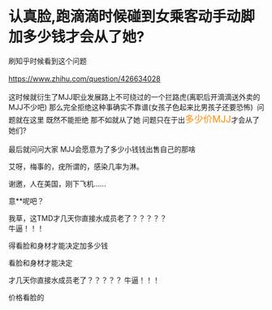 # 认真脸,跑滴滴时候碰到女乘客动手动脚加多少钱才会从了她?


刷知乎时候看到这个问题<br />
<br />
https://www.zhihu.com/question/426634028<br />
<br />
这时候就衍生了MJJ职业发展路上不可绕过的一个拦路虎(离职后开滴滴送外卖的MJJ不少吧) 那么完全拒绝这种事确实不靠谱(女孩子色起来比男孩子还要恐怖)&nbsp;&nbsp;问题就在这里 既然不能拒绝 那不如就从了她 问题只在于出<font color="DarkOrange"><font size="4">多少价MJJ</font></font>才会从了她们?<br />
<br />
最后就问问大家 MJJ会愿意为了多少小钱钱出售自己的那啥

艾呀，梅事的，疣所谓的，感染几率为淋。 

谢邀，人在美国，刚下飞机……

意**呢吧？

我草，这TMD才几天你直接水成员老了？？？？？<br />
牛逼！！！

得看脸和身材才能决定加多少钱

看脸和身材才能决定<img id="aimg_T37yg" onclick="zoom(this, this.src, 0, 0, 0)" class="zoom" src="https://cdn.jsdelivr.net/gh/hishis/forum-master/public/images/patch.gif" onmouseover="img_onmouseoverfunc(this)" onload="thumbImg(this)" border="0" alt="" />

才几天你直接水成员老了？？？？？ 牛逼！！！

价格看脸的<img id="aimg_CpNoZ" onclick="zoom(this, this.src, 0, 0, 0)" class="zoom" src="https://cdn.jsdelivr.net/gh/hishis/forum-master/public/images/patch.gif" onmouseover="img_onmouseoverfunc(this)" onload="thumbImg(this)" border="0" alt="" />
